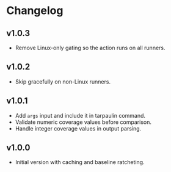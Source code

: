 # Changelog

## v1.0.3

- Remove Linux-only gating so the action runs on all runners.

## v1.0.2

- Skip gracefully on non-Linux runners.

## v1.0.1

- Add `args` input and include it in tarpaulin command.
- Validate numeric coverage values before comparison.
- Handle integer coverage values in output parsing.

## v1.0.0

- Initial version with caching and baseline ratcheting.
